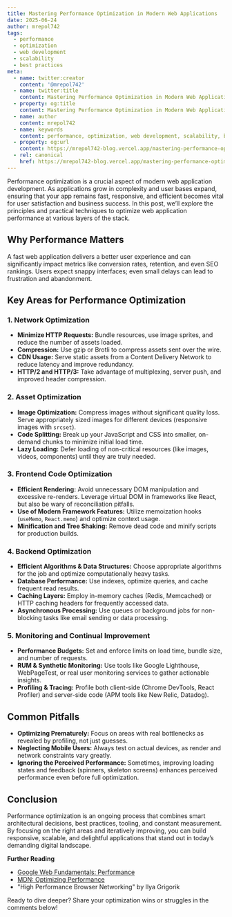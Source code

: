```yaml
---
title: Mastering Performance Optimization in Modern Web Applications
date: 2025-06-24
author: mrepol742
tags:
  - performance
  - optimization
  - web development
  - scalability
  - best practices
meta:
  - name: twitter:creator
    content: '@mrepol742'
  - name: twitter:title
    content: Mastering Performance Optimization in Modern Web Applications
  - property: og:title
    content: Mastering Performance Optimization in Modern Web Applications
  - name: author
    content: mrepol742
  - name: keywords
    content: performance, optimization, web development, scalability, best practices
  - property: og:url
    content: https://mrepol742-blog.vercel.app/mastering-performance-optimization-in-modern-web-applications/
  - rel: canonical
    href: https://mrepol742-blog.vercel.app/mastering-performance-optimization-in-modern-web-applications/
---
```


Performance optimization is a crucial aspect of modern web application development. As applications grow in complexity and user bases expand, ensuring that your app remains fast, responsive, and efficient becomes vital for user satisfaction and business success. In this post, we’ll explore the principles and practical techniques to optimize web application performance at various layers of the stack.

## Why Performance Matters

A fast web application delivers a better user experience and can significantly impact metrics like conversion rates, retention, and even SEO rankings. Users expect snappy interfaces; even small delays can lead to frustration and abandonment.

## Key Areas for Performance Optimization

### 1. Network Optimization
- **Minimize HTTP Requests:** Bundle resources, use image sprites, and reduce the number of assets loaded.
- **Compression:** Use gzip or Brotli to compress assets sent over the wire.
- **CDN Usage:** Serve static assets from a Content Delivery Network to reduce latency and improve redundancy.
- **HTTP/2 and HTTP/3:** Take advantage of multiplexing, server push, and improved header compression.

### 2. Asset Optimization
- **Image Optimization:** Compress images without significant quality loss. Serve appropriately sized images for different devices (responsive images with `srcset`).
- **Code Splitting:** Break up your JavaScript and CSS into smaller, on-demand chunks to minimize initial load time.
- **Lazy Loading:** Defer loading of non-critical resources (like images, videos, components) until they are truly needed.

### 3. Frontend Code Optimization
- **Efficient Rendering:** Avoid unnecessary DOM manipulation and excessive re-renders. Leverage virtual DOM in frameworks like React, but also be wary of reconciliation pitfalls.
- **Use of Modern Framework Features:** Utilize memoization hooks (`useMemo`, `React.memo`) and optimize context usage.
- **Minification and Tree Shaking:** Remove dead code and minify scripts for production builds.

### 4. Backend Optimization
- **Efficient Algorithms & Data Structures:** Choose appropriate algorithms for the job and optimize computationally heavy tasks.
- **Database Performance:** Use indexes, optimize queries, and cache frequent read results.
- **Caching Layers:** Employ in-memory caches (Redis, Memcached) or HTTP caching headers for frequently accessed data.
- **Asynchronous Processing:** Use queues or background jobs for non-blocking tasks like email sending or data processing.

### 5. Monitoring and Continual Improvement
- **Performance Budgets:** Set and enforce limits on load time, bundle size, and number of requests.
- **RUM & Synthetic Monitoring:** Use tools like Google Lighthouse, WebPageTest, or real user monitoring services to gather actionable insights.
- **Profiling & Tracing:** Profile both client-side (Chrome DevTools, React Profiler) and server-side code (APM tools like New Relic, Datadog).

## Common Pitfalls
- **Optimizing Prematurely:** Focus on areas with real bottlenecks as revealed by profiling, not just guesses.
- **Neglecting Mobile Users:** Always test on actual devices, as render and network constraints vary greatly.
- **Ignoring the Perceived Performance:** Sometimes, improving loading states and feedback (spinners, skeleton screens) enhances perceived performance even before full optimization.

## Conclusion
Performance optimization is an ongoing process that combines smart architectural decisions, best practices, tooling, and constant measurement. By focusing on the right areas and iteratively improving, you can build responsive, scalable, and delightful applications that stand out in today’s demanding digital landscape.

**Further Reading**
- [Google Web Fundamentals: Performance](https://web.dev/performance/)
- [MDN: Optimizing Performance](https://developer.mozilla.org/en-US/docs/Learn/Performance)
- "High Performance Browser Networking" by Ilya Grigorik

Ready to dive deeper? Share your optimization wins or struggles in the comments below!
